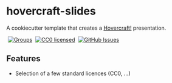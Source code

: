 # hovercraft-slides

A cookiecutter template that creates a
[Hovercraft!](https://hovercraft.readthedocs.org/)
presentation.

 [![Groups](https://img.shields.io/badge/Google_groups-springerle--users-orange.svg)](https://groups.google.com/forum/#!forum/springerle-users)
 [![CC0 licensed](http://img.shields.io/badge/license-CC0-red.svg)](https://raw.githubusercontent.com/Springerle/hovercraft-slides/master/LICENSE)
 [![GitHub Issues](https://img.shields.io/github/issues/Springerle/hovercraft-slides.svg)](https://github.com/Springerle/hovercraft-slides/issues)


## Features

 * Selection of a few standard licences (CC0, …)
